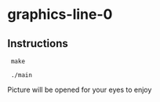 # graphics-line-0

## Instructions

<code> make </code>

<code> ./main </code>

Picture will be opened for your eyes to enjoy
